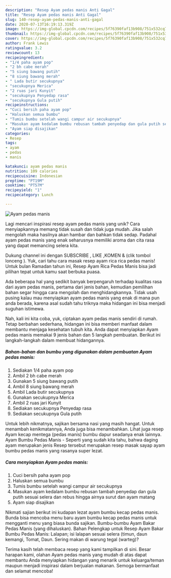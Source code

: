 ```yaml
---
description: "Resep Ayam pedas manis Anti Gagal"
title: "Resep Ayam pedas manis Anti Gagal"
slug: 140-resep-ayam-pedas-manis-anti-gagal
date: 2020-07-13T16:19:13.319Z
image: https://img-global.cpcdn.com/recipes/5f76390faf13b908/751x532cq70/ayam-pedas-manis-foto-resep-utama.jpg
thumbnail: https://img-global.cpcdn.com/recipes/5f76390faf13b908/751x532cq70/ayam-pedas-manis-foto-resep-utama.jpg
cover: https://img-global.cpcdn.com/recipes/5f76390faf13b908/751x532cq70/ayam-pedas-manis-foto-resep-utama.jpg
author: Frank Lewis
ratingvalue: 3.2
reviewcount: 13
recipeingredient:
- "1/4 paha ayam pop"
- "2 bh cabe merah"
- "5 siung bawang putih"
- "8 siung bawang merah"
- " Lada butir secukupnya"
- "secukupnya Merica"
- "2 ruas jari Kunyit"
- "secukupnya Penyedap rasa"
- "secukupnya Gula putih"
recipeinstructions:
- "Cuci bersih paha ayam pop"
- "Haluskan semua bumbu"
- "Tumis bumbu setelah wangi campur air secukupnya"
- "Masukan ayam kedalam bumbu rebusan tambah penyedap dan gula putih sesuai selera dan rebus hingga airnya surut dan ayam matang"
- "Ayam siap disajikan"
categories:
- Resep
tags:
- ayam
- pedas
- manis

katakunci: ayam pedas manis 
nutrition: 109 calories
recipecuisine: Indonesian
preptime: "PT19M"
cooktime: "PT57M"
recipeyield: "1"
recipecategory: Lunch

---
```



![Ayam pedas manis](https://img-global.cpcdn.com/recipes/5f76390faf13b908/751x532cq70/ayam-pedas-manis-foto-resep-utama.jpg)

Lagi mencari inspirasi resep ayam pedas manis yang unik? Cara menyiapkannya memang tidak susah dan tidak juga mudah. Jika salah mengolah maka hasilnya akan hambar dan bahkan tidak sedap. Padahal ayam pedas manis yang enak seharusnya memiliki aroma dan cita rasa yang dapat memancing selera kita.

Dukung channel ini dengan SUBSCRIBE , LIKE ,KOMEN &amp; (clik tombol lonceng ). Yuk, cari tahu cara masak resep ayam rica rica pedas manis! Untuk bulan Ramadan tahun ini, Resep Ayam Rica Pedas Manis bisa jadi pilihan tepat untuk kamu saat berbuka puasa.

Ada beberapa hal yang sedikit banyak berpengaruh terhadap kualitas rasa dari ayam pedas manis, pertama dari jenis bahan, kemudian pemilihan bahan segar hingga cara mengolah dan menghidangkannya. Tidak usah pusing kalau mau menyiapkan ayam pedas manis yang enak di mana pun anda berada, karena asal sudah tahu triknya maka hidangan ini bisa menjadi suguhan istimewa.


Nah, kali ini kita coba, yuk, ciptakan ayam pedas manis sendiri di rumah. Tetap berbahan sederhana, hidangan ini bisa memberi manfaat dalam membantu menjaga kesehatan tubuh kita. Anda dapat menyiapkan Ayam pedas manis memakai 9 jenis bahan dan 5 langkah pembuatan. Berikut ini langkah-langkah dalam membuat hidangannya.

<!--inarticleads1-->

##### Bahan-bahan dan bumbu yang digunakan dalam pembuatan Ayam pedas manis:

1. Sediakan 1/4 paha ayam pop
1. Ambil 2 bh cabe merah
1. Gunakan 5 siung bawang putih
1. Ambil 8 siung bawang merah
1. Ambil  Lada butir secukupnya
1. Gunakan secukupnya Merica
1. Ambil 2 ruas jari Kunyit
1. Sediakan secukupnya Penyedap rasa
1. Sediakan secukupnya Gula putih


Untuk lebih nikmatnya, sajikan bersama nasi yang masih hangat. Untuk menambah kenikmatannya, Anda juga bisa menambahkan. Lihat juga resep Ayam kecap mentega (pedas manis) bumbu dapur seadanya enak lainnya. Ayam Bumbu Pedas Manis - Seperti yang sudah kita tahu, bahwa daging ayam merupakan jenis Resep tersebut merupakan resep masak sayap ayam bumbu pedas manis yang rasanya super lezat. 

<!--inarticleads2-->

##### Cara menyiapkan Ayam pedas manis:

1. Cuci bersih paha ayam pop
1. Haluskan semua bumbu
1. Tumis bumbu setelah wangi campur air secukupnya
1. Masukan ayam kedalam bumbu rebusan tambah penyedap dan gula putih sesuai selera dan rebus hingga airnya surut dan ayam matang
1. Ayam siap disajikan


Nikmati sajian berikut ini kudapan lezat ayam bumbu kecap pedas manis. Bunda bisa mencoba menu baru ayam bumbu kecap pedas manis untuk mengganti menu yang biasa bunda sajikan. Bumbu-bumbu Ayam Bakar Pedas Manis (yang dihaluskan). Bahan Pelengkap untuk Resep Ayam Bakar Bumbu Pedas Manis: Lalapan; isi lalapan sesuai selera (timun, daun kemangi, Tomat, Daun. Sering makan di warung tegal (warteg)? 

Terima kasih telah membaca resep yang kami tampilkan di sini. Besar harapan kami, olahan Ayam pedas manis yang mudah di atas dapat membantu Anda menyiapkan hidangan yang menarik untuk keluarga/teman maupun menjadi inspirasi dalam berjualan makanan. Semoga bermanfaat dan selamat mencoba!
